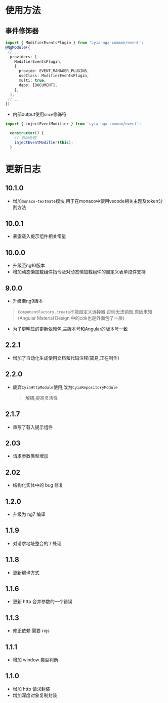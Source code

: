 # 使用方法

## 事件修饰器
```ts
import { ModifierEventsPlugin } from 'cyia-ngx-common/event';
@NgModule({
 //...
  providers: [
    ModifierEventsPlugin,
    {
      provide: EVENT_MANAGER_PLUGINS,
      useClass: ModifierEventsPlugin,
      multi: true,
      deps: [DOCUMENT],
    },
  ],
 //...
})
```
- 内部output使用`once`修饰符
```ts
import { injectEventModifier } from 'cyia-ngx-common/event';

  constructor() {
    // 自动处理
    injectEventModifier(this);
  }
```
# 更新日志
## 10.1.0
- 增加`monaco-textmate`模块,用于在monaco中使用vscode相关主题及token分割方法
## 10.0.1
- 暴露载入提示组件相关常量
## 10.0.0
- 升级至ng10版本
- 增加动态懒加载组件指令及对动态懒加载组件的自定义表单控件支持
## 9.0.0
- 升级至ng9版本
> `ComponentFactory.create`不能自定义选择器,否则无法销毁,原因未知(Angular Material Design 中的cdk也是外面包了一层)
- 为了更明显的更新依赖包,主版本号和Angular的版本号一致

## 2.2.1
- 增加了自动化生成使用文档和代码注释(简易,正在制作)
## 2.2.0

- 废弃`CyiaHttpModule`使用,改为`CyiaRepositoryModule`
  > 解耦,提高灵活性

## 2.1.7

- 重写了载入提示组件

## 2.03

- 请求参数类型增加

## 2.02

- 结构化实体中的 bug 修复

## 1.2.0

- 升级为 ng7 编译

## 1.1.9

- 对请求地址整合的'/'处理

## 1.1.8

- 更新编译方式

## 1.1.6

- 更新 http 合并参数的一个错误

## 1.1.3

- 修正依赖 需要 rxjs

## 1.1.1

- 增加 window 类型判断

## 1.1.0

- 增加 http 请求封装
- 增加深度对象复制封装
